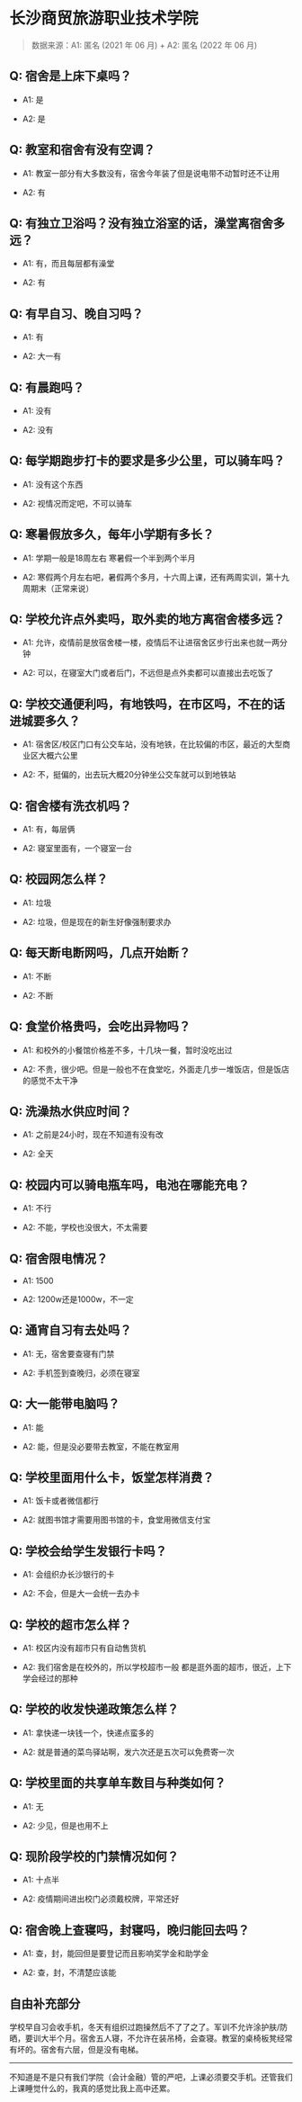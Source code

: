 # 长沙商贸旅游职业技术学院

> 数据来源：A1: 匿名 (2021 年 06 月) + A2: 匿名 (2022 年 06 月)

## Q: 宿舍是上床下桌吗？

- A1: 是

- A2: 是

## Q: 教室和宿舍有没有空调？

- A1: 教室一部分有大多数没有，宿舍今年装了但是说电带不动暂时还不让用

- A2: 有

## Q: 有独立卫浴吗？没有独立浴室的话，澡堂离宿舍多远？

- A1: 有，而且每层都有澡堂

- A2: 有

## Q: 有早自习、晚自习吗？

- A1: 有

- A2: 大一有

## Q: 有晨跑吗？

- A1: 没有

- A2: 没有

## Q: 每学期跑步打卡的要求是多少公里，可以骑车吗？

- A1: 没有这个东西

- A2: 视情况而定吧，不可以骑车

## Q: 寒暑假放多久，每年小学期有多长？

- A1: 学期一般是18周左右 寒暑假一个半到两个半月

- A2: 寒假两个月左右吧，暑假两个多月，十六周上课，还有两周实训，第十九周期末（正常来说）

## Q: 学校允许点外卖吗，取外卖的地方离宿舍楼多远？

- A1: 允许，疫情前是放宿舍楼一楼，疫情后不让进宿舍区步行出来也就一两分钟

- A2: 可以，在寝室大门或者后门，不远但是点外卖都可以直接出去吃饭了

## Q: 学校交通便利吗，有地铁吗，在市区吗，不在的话进城要多久？

- A1: 宿舍区/校区门口有公交车站，没有地铁，在比较偏的市区，最近的大型商业区大概六公里

- A2: 不，挺偏的，出去玩大概20分钟坐公交车就可以到地铁站

## Q: 宿舍楼有洗衣机吗？

- A1: 有，每层俩

- A2: 寝室里面有，一个寝室一台

## Q: 校园网怎么样？

- A1: 垃圾

- A2: 垃圾，但是现在的新生好像强制要求办

## Q: 每天断电断网吗，几点开始断？

- A1: 不断

- A2: 不断

## Q: 食堂价格贵吗，会吃出异物吗？

- A1: 和校外的小餐馆价格差不多，十几块一餐，暂时没吃出过

- A2: 不贵，很少吧。但是一般也不在食堂吃，外面走几步一堆饭店，但是饭店的感觉不太干净

## Q: 洗澡热水供应时间？

- A1: 之前是24小时，现在不知道有没有改

- A2: 全天

## Q: 校园内可以骑电瓶车吗，电池在哪能充电？

- A1: 不行

- A2: 不能，学校也没很大，不太需要

## Q: 宿舍限电情况？

- A1: 1500

- A2: 1200w还是1000w，不一定

## Q: 通宵自习有去处吗？

- A1: 无，宿舍要查寝有门禁

- A2: 手机签到查晚归，必须在寝室

## Q: 大一能带电脑吗？

- A1: 能

- A2: 能，但是没必要带去教室，不能在教室用

## Q: 学校里面用什么卡，饭堂怎样消费？

- A1: 饭卡或者微信都行

- A2: 就图书馆才需要用图书馆的卡，食堂用微信支付宝

## Q: 学校会给学生发银行卡吗？

- A1: 会组织办长沙银行的卡

- A2: 不会，但是大一会统一去办卡

## Q: 学校的超市怎么样？

- A1: 校区内没有超市只有自动售货机

- A2: 我们宿舍是在校外的，所以学校超市一般 都是逛外面的超市，很近，上下学会经过的那种

## Q: 学校的收发快递政策怎么样？

- A1: 拿快递一块钱一个，快递点蛮多的

- A2: 就是普通的菜鸟驿站啊，发六次还是五次可以免费寄一次

## Q: 学校里面的共享单车数目与种类如何？

- A1: 无

- A2: 少见，但是也用不上

## Q: 现阶段学校的门禁情况如何？

- A1: 十点半

- A2: 疫情期间进出校门必须戴校牌，平常还好

## Q: 宿舍晚上查寝吗，封寝吗，晚归能回去吗？

- A1: 查，封，能回但是要登记而且影响奖学金和助学金

- A2: 查，封，不清楚应该能

## 自由补充部分

学校早自习会收手机，冬天有组织过跑操然后不了了之了。军训不允许涂护肤/防晒，要训大半个月。宿舍五人寝，不允许在装吊椅，会查寝。教室的桌椅板凳经常有坏的。宿舍有六层，但是没有电梯。

***

不知道是不是只有我们学院（会计金融）管的严吧，上课必须要交手机。还管我们上课睡觉什么的，我真的感觉比我上高中还累。